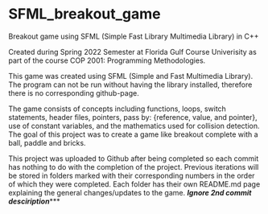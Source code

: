 # SFML_breakout_game
Breakout game using SFML (Simple Fast Library Multimedia Library) in C++

Created during Spring 2022 Semester at Florida Gulf Course Univerisity as part of the course COP 2001: Programming Methodologies.

This game was created using SFML (Simple and Fast Multimedia Library). The program can not be run without having the library installed, therefore there is no corresponding github-page.

The game consists of concepts including functions, loops, switch statements, header files, pointers, pass by: {reference, value, and pointer}, use of constant variables, and the mathematics used for collision detection.
The goal of this project was to create a game like breakout complete with a ball, paddle and bricks. 

This project was uploaded to Github after being completed so each commit has nothing to do with the completion of the project. Previous iterations will be stored in folders marked with their corresponding numbers in the order of which they were completed. Each folder has their own README.md page explaining the general changes/updates to the game.
*****************Ignore 2nd commit desciription********************
